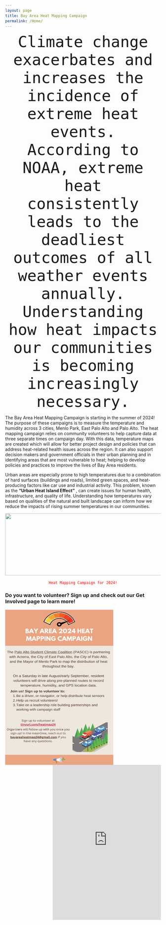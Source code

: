 ```yaml
---
layout: page
title: Bay Area Heat Mapping Campaign
permalink: /Home/
---
```


<p align="center">
<code style="font-size:50px;">Climate change exacerbates and increases the incidence of extreme heat events. According to NOAA, extreme heat consistently leads to the deadliest outcomes of all weather events annually. Understanding how heat impacts our communities is becoming increasingly necessary.</code>
</p>

The Bay Area Heat Mapping Campaign is starting in the summer of 2024! The purpose of these campaigns is to measure the temperature and humidity across 3 cities, Menlo Park, East Palo Alto and Palo Alto. The heat mapping campaign relies on community volunteers to help capture data at three separate times on campaign day. With this data, temperature maps are created which will allow for better project design and policies that can address heat-related health issues across the region. It can also support decision makers and government officials in their urban planning and in identifying areas that are most vulnerable to heat; helping to develop policies and practices to improve the lives of Bay Area residents.


Urban areas are especially prone to high temperatures due to a combination of hard surfaces (buildings and roads), limited green spaces, and heat-producing factors like car use and industrial activity. This problem, known as the **“Urban Heat Island Effect”** , can create issues for human health, infrastructure, and quality of life. Understanding how temperatures vary based on qualities of the natural and built landscape can inform how we reduce the impacts of rising summer temperatures in our communities.

<a href="url"><img src="https://github.com/kmualim/bayareaheatmapping2024/blob/master/images/uhi_effect.png" align="center" height="200" width="600"></a> 

<p align="center">
<code style="color : red"; font-size:50px;> Heat Mapping Campaign for 2024! </code>
</p>

### Do you want to volunteer? Sign up and check out our Get Involved page to learn more! ###

<p float="left">
<a href="url"><img src="https://github.com/kmualim/bayareaheatmapping2024/blob/master/images/image001.png" align="left" height="500" width="350"></a> 
<iframe src="https://docs.google.com/forms/d/e/1FAIpQLSefdzT36AMtDJTZoYf4KSVVTP8T2kH7KcHr3QkAhTYELuy9bg/viewform?embedded=true" align="right" width="350" height="500" frameborder="0" marginheight="0" marginwidth="0">Loading…</iframe>
</p>




